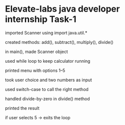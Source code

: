 # Elevate-labs java developer internship Task-1

imported Scanner using import java.util.*

created methods: add(), subtract(), multiply(), divide()

in main(), made Scanner object

used while loop to keep calculator running

printed menu with options 1–5

took user choice and two numbers as input

used switch-case to call the right method

handled divide-by-zero in divide() method

printed the result

if user selects 5 → exits the loop
